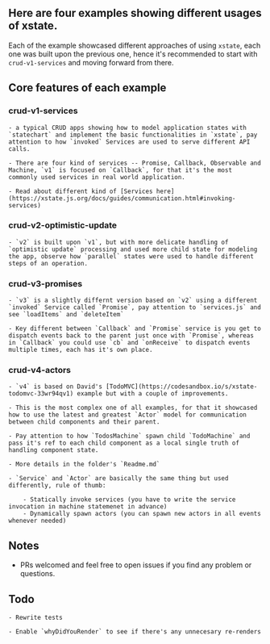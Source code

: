 
## Here are four examples showing different usages of xstate.

Each of the example showcased different approaches of using `xstate`, each one was built upon the previous one, hence it's recommended to start with `crud-v1-services` and moving forward from there.

## Core features of each example

### crud-v1-services

	- a typical CRUD apps showing how to model application states with `statechart` and implement the basic functionalities in `xstate`, pay attention to how `invoked` Services are used to serve different API calls.

	- There are four kind of services -- Promise, Callback, Observable and Machine, `v1` is focused on `Callback`, for that it's the most commonly used services in real world application.

	- Read about different kind of [Services here](https://xstate.js.org/docs/guides/communication.html#invoking-services)

### crud-v2-optimistic-update

	- `v2` is built upon `v1`, but with more delicate handling of `optimistic update` processing and used more child state for modeling the app, observe how `parallel` states were used to handle different steps of an operation.

### crud-v3-promises
	- `v3` is a slightly differnt version based on `v2` using a different `invoked` Service called `Promise`, pay attention to `services.js` and see `loadItems` and `deleteItem`

	- Key different between `Callback` and `Promise` service is you get to dispatch events back to the parent just once with `Promise`, whereas in `Callback` you could use `cb` and `onReceive` to dispatch events multiple times, each has it's own place.

### crud-v4-actors

	- `v4` is based on David's [TodoMVC](https://codesandbox.io/s/xstate-todomvc-33wr94qv1) example but with a couple of improvements.

	- This is the most complex one of all examples, for that it showcased how to use the latest and greatest `Actor` model for communication between child components and their parent.

	- Pay attention to how `TodosMachine` spawn child `TodoMachine` and pass it's ref to each child component as a local single truth of handling component state.

	- More details in the folder's `Readme.md`

	- `Service` and `Actor` are basically the same thing but used differently, rule of thumb:

		- Statically invoke services (you have to write the service invocation in machine statemenet in advance)
		- Dynamically spawn actors (you can spawn new actors in all events whenever needed)

## Notes

- PRs welcomed and feel free to open issues if you find any problem or questions.

## Todo

	- Rewrite tests

	- Enable `whyDidYouRender` to see if there's any unnecesary re-renders
